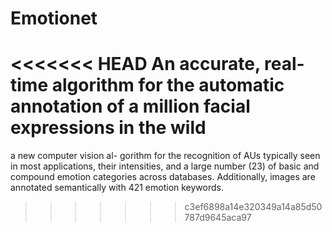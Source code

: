 # Emotionet
<<<<<<< HEAD
An accurate, real-time algorithm for the automatic annotation of a million facial expressions in the wild
=======
a new computer vision al- gorithm for the recognition of AUs typically seen in most applications, their intensities, and a large number (23) of basic and compound emotion categories across databases. Additionally, images are annotated semantically with 421 emotion keywords.
>>>>>>> c3ef6898a14e320349a14a85d50787d9645aca97
